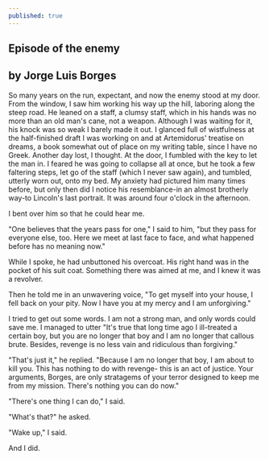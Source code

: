 ```yaml
---
published: true
---
```

## Episode of the enemy
## by Jorge Luis Borges 

So many years on the run, expectant, and now the enemy stood at my door. From the window, I saw him working his way up the hill, laboring along the steep road. He leaned on a staff, a clumsy staff, which in his hands was no more than an old man's cane, not a weapon. Although I was waiting for it, his knock was so weak I barely made it out. I glanced full of wistfulness at the half-finished draft I was working on and at Artemidorus' treatise on dreams, a book somewhat out of place on my writing table, since I have no Greek. Another day lost, I thought. At the door, I fumbled with the key to let the man in. I feared he was going to collapse all at once, but he took a few faltering steps, let go of the staff (which I never saw again), and tumbled, utterly worn out, onto my bed. My anxiety had pictured him many times before, but only then did I notice his resemblance-in an almost brotherly way-to Lincoln's last portrait. It was around four o'clock in the afternoon. 

I bent over him so that he could hear me. 

"One believes that the years pass for one," I said to him, "but they pass for everyone else, too. Here we meet at last face to face, and what happened before has no meaning now." 

While I spoke, he had unbuttoned his overcoat. His right hand was in the pocket of his suit coat. Something there was aimed at me, and I knew it was a revolver. 

Then he told me in an unwavering voice, "To get myself into your house, I fell back on your pity. Now I have you at my mercy and I am unforgiving." 

I tried to get out some words. I am not a strong man, and only words could save me. I managed to utter "It's true that long time ago I ill-treated a certain boy, but you are no longer that boy and I am no longer that callous brute. Besides, revenge is no less vain and ridiculous than forgiving." 

"That's just it," he replied. "Because I am no longer that boy, I am about to kill you. This has nothing to do with revenge- this is an act of justice. Your arguments, Borges, are only stratagems of your terror designed to keep me from my mission. There's nothing you can do now." 

"There's one thing I can do," I said. 

"What's that?" he asked. 

"Wake up," I said. 

And I did.
